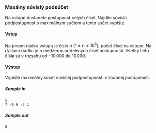 ### Maxálny súvislý podsúčet
Na vstupe dostanete postupnosť celých čísel. Nájdite súvislú podpostupnosť s maximálnym súčtom a tento súčet vypíšte.

#### Vstup
Na prvom riadku vstupu je číslo $n$ ($1 \leq n \leq 10^6$), počet čísel na vstupe. Na ďalšom riadku je $n$ medzerou oddelených čísel postupnosti. Všetky tieto čísla sú v rozsahu od $-10\,000$ do $10\,000$.

#### Výstup
Vypíšte maximálny súčet súvislej podpostupnosti v zadanej postupnosti.

##### Sample in
```
5
7 -5 6 -3 1
```

##### Sample out
```
8
```
